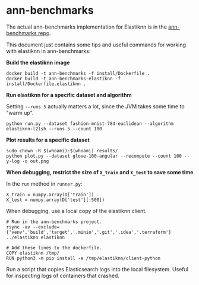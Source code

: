 # ann-benchmarks

The actual ann-benchmarks implementation for Elastiknn is in the [ann-benchmarks repo](https://github.com/erikbern/ann-benchmarks).

This document just contains some tips and useful commands for working with elastiknn in ann-benchmarks:

**Build the elastiknn image**

```
docker build -t ann-benchmarks -f install/Dockerfile .
docker build -t ann-benchmarks-elastiknn -f install/Dockerfile.elastiknn .
```

**Run elastiknn for a specific dataset and algorithm**

Setting `--runs 5` actually matters a lot, since the JVM takes some time to "warm up".

```
python run.py --dataset fashion-mnist-784-euclidean --algorithm elastiknn-l2lsh --runs 5 --count 100
```

**Plot results for a specific dataset**

```
sudo chown -R $(whoami):$(whoami) results/
python plot.py --dataset glove-100-angular --recompute --count 100 --y-log -o out.png
```

**When debugging, restrict the size of `X_train` and `X_test` to save some time**

In the `run` method in `runner.py`:

```
X_train = numpy.array(D['train'])
X_test = numpy.array(D['test'][:500])
```

When debugging, use a local copy of the elastiknn client.

```
# Run in the ann-benchmarks project.
rsync -av --exclude={'venv','build','target','.minio','.git','.idea','.terraform'} ../elastiknn elastiknn
``` 

```
# Add these lines to the dockerfile.
COPY elastiknn /tmp/
RUN python3 -m pip install -e /tmp/elastiknn/client-python
```

Run a script that copies Elasticsearch logs into the local filesystem. Useful for inspecting logs of containers that crashed.

